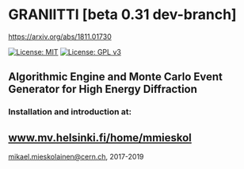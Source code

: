 # GRANIITTI [beta 0.31 dev-branch] 
https://arxiv.org/abs/1811.01730

[![License: MIT](https://img.shields.io/badge/License-MIT-yellow.svg)](https://opensource.org/licenses/MIT)
[![License: GPL v3](https://img.shields.io/badge/License-GPLv3-blue.svg)](https://www.gnu.org/licenses/gpl-3.0)

## Algorithmic Engine and Monte Carlo Event Generator for High Energy Diffraction


### Installation and introduction at:
## www.mv.helsinki.fi/home/mmieskol


mikael.mieskolainen@cern.ch, 2017-2019

